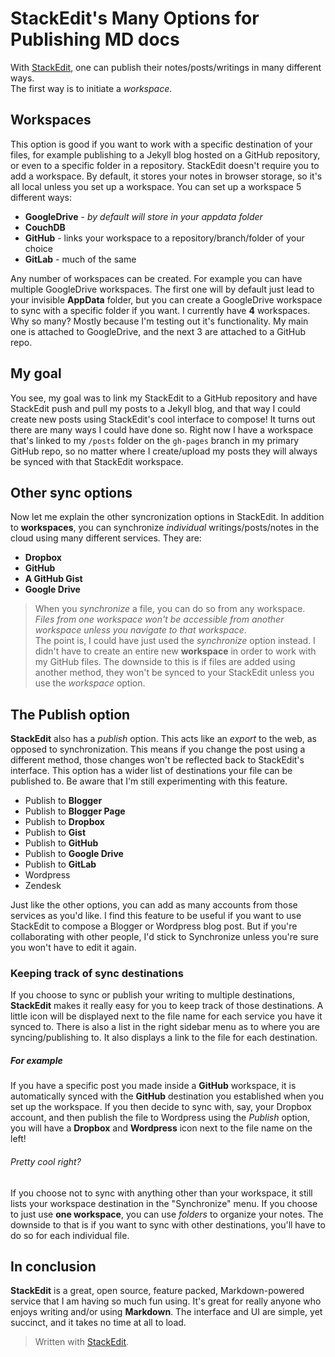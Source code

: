 # StackEdit's Many Options for Publishing MD docs

With [StackEdit](https://stackedit.io), one can publish their notes/posts/writings in many different ways.  
The first way is to initiate a *workspace*.  

## Workspaces
This option is good if you want to work with a specific destination of your files, for example publishing to a Jekyll blog hosted on a GitHub repository, or even to a specific folder in a repository.
StackEdit doesn't require you to add a workspace.  By default, it stores your notes in browser storage, so it's all local unless you set up a workspace.
You can set up a workspace 5 different ways:
* **GoogleDrive** - *by default will store in your appdata folder*
* **CouchDB**
* **GitHub** - links your workspace to a repository/branch/folder of your choice
* **GitLab** - much of the same

Any number of workspaces can be created.  For example you can have multiple GoogleDrive workspaces.  The first one will by default just lead to your invisible **AppData** folder, but you can create a GoogleDrive workspace to sync with a specific folder if you want.
I currently have **4** workspaces.  Why so many?  Mostly because I'm testing out it's functionality.  My main one is attached to GoogleDrive, and the next 3 are attached to a GitHub repo.
## My goal
You see, my goal was to link my StackEdit to a GitHub repository and have StackEdit push and pull my posts to a Jekyll blog, and that way I could create new posts using StackEdit's cool interface to compose!
It turns out there are many ways I could have done so.
Right now I have a workspace that's linked to my `/posts` folder on the `gh-pages` branch in my primary GitHub repo, so no matter where I create/upload my posts they will always be synced with that StackEdit workspace.
## Other sync options
Now let me explain the other syncronization options in StackEdit.
In addition to **workspaces**, you can synchronize *individual* writings/posts/notes in the cloud using many different services.  They are:
* **Dropbox**
* **GitHub**
* **A GitHub Gist**
*  **Google Drive**

>When you *synchronize* a file, you can do so from any workspace.  *Files from one workspace won't be accessible from another workspace unless you navigate to that workspace*.  
The point is, I could have just used the *synchronize* option instead.  I didn't have to create an entire new **workspace** in order to work with my GitHub files.  The downside to this is if files are added using another method, they won't be synced to your StackEdit unless you use the *workspace* option.

## The Publish option
**StackEdit** also has a *publish* option.  This acts like an *export* to the web, as opposed to synchronization.  This means if you change the post using a different method, those changes won't be reflected back to StackEdit's interface.  This option has a wider list of destinations your file can be published to.  Be aware that I'm still experimenting with this feature.
* Publish to **Blogger**
* Publish to **Blogger Page**
* Publish to **Dropbox**
* Publish to **Gist**
* Publish to **GitHub**
* Publish to **Google Drive**
* Publish to **GitLab**
* Wordpress
* Zendesk

Just like the other options, you can add as many accounts from those services as you'd like.
I find this feature to be useful if you want to use StackEdit to compose a Blogger or Wordpress blog post.  But if you're collaborating with other people, I'd stick to Synchronize unless you're sure you won't have to edit it again.

### Keeping track of sync destinations
If you choose to sync or publish your writing to multiple destinations, **StackEdit** makes it really easy for you to keep track of those destinations.  A little icon will be displayed next to the file name for each service you have it synced to.  There is also a list in the right sidebar menu as to where you are syncing/publishing to.  It also displays a link to the file for each destination.
##### For example
If you have a specific post you made inside a **GitHub** workspace, it is automatically synced with the **GitHub** destination you established when you set up the workspace.  If you then decide to sync with, say, your Dropbox account, and then publish the file to Wordpress using the *Publish* option, you will have a **Dropbox** and **Wordpress** icon next to the file name on the left!  

###### Pretty cool right?

If you choose not to sync with anything other than your workspace, it still lists your workspace destination in the "Synchronize" menu.
If you choose to just use **one workspace**, you can use *folders* to organize your notes.  The downside to that is if you want to sync with other destinations, you'll have to do so for each individual file.

## In conclusion
**StackEdit** is a great, open source, feature packed, Markdown-powered service that I am having so much fun using.  It's great for really anyone who enjoys writing and/or using **Markdown**.  The interface and UI are simple, yet succinct, and it takes no time at all to load.







> Written with [StackEdit](https://stackedit.io/).
<!--stackedit_data:
eyJkaXNjdXNzaW9ucyI6eyJzWk4xbVprcThxa1BYaklWIjp7In
N0YXJ0IjoxNDg3LCJlbmQiOjE1NDEsInRleHQiOiJJdCB0dXJu
cyBvdXQgdGhlcmUgYXJlIG1hbnkgd2F5cyBJIGNvdWxkIGhhdm
UgZG9uZSBzby4ifX0sImNvbW1lbnRzIjp7IklHNUdOYU5UYUpH
WGhIcjYiOnsiZGlzY3Vzc2lvbklkIjoic1pOMW1aa3E4cWtQWG
pJViIsInN1YiI6ImdoOjY5NjczNjQwIiwidGV4dCI6ImNvdWxk
IGJlIGRlbGV0ZWQiLCJjcmVhdGVkIjoxNTk5MjU4NDU5OTY0fX
0sImhpc3RvcnkiOlstMTU1MTE5NTQ3Nl19
-->